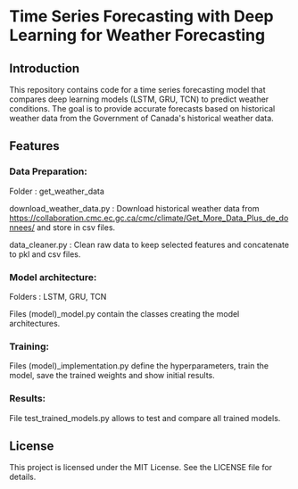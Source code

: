 # Time Series Forecasting with Deep Learning for Weather Forecasting

## Introduction
This repository contains code for a time series forecasting model that compares deep learning models (LSTM, GRU, TCN) to predict weather conditions. The goal is to provide accurate forecasts based on historical weather data from the Government of Canada's historical weather data.

## Features
### Data Preparation: 
Folder : get_weather_data

download_weather_data.py : Download historical weather data from https://collaboration.cmc.ec.gc.ca/cmc/climate/Get_More_Data_Plus_de_donnees/ and store in csv files.

data_cleaner.py : Clean raw data to keep selected features and concatenate to pkl and csv files.

### Model architecture:
Folders : LSTM, GRU, TCN

Files (model)_model.py contain the classes creating the model architectures.

### Training:
Files (model)_implementation.py define the hyperparameters, train the model, save the trained weights and show initial results.

### Results:
File test_trained_models.py allows to test and compare all trained models.

## License
This project is licensed under the MIT License. See the LICENSE file for details.

